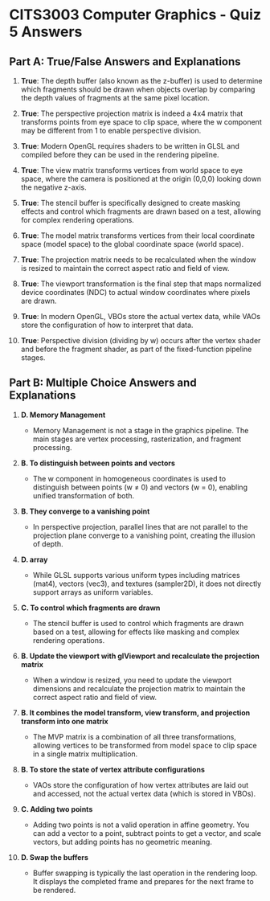 # CITS3003 Computer Graphics - Quiz 5 Answers

## Part A: True/False Answers and Explanations

1. **True**: The depth buffer (also known as the z-buffer) is used to determine which fragments should be drawn when objects overlap by comparing the depth values of fragments at the same pixel location.

2. **True**: The perspective projection matrix is indeed a 4x4 matrix that transforms points from eye space to clip space, where the w component may be different from 1 to enable perspective division.

3. **True**: Modern OpenGL requires shaders to be written in GLSL and compiled before they can be used in the rendering pipeline.

4. **True**: The view matrix transforms vertices from world space to eye space, where the camera is positioned at the origin (0,0,0) looking down the negative z-axis.

5. **True**: The stencil buffer is specifically designed to create masking effects and control which fragments are drawn based on a test, allowing for complex rendering operations.

6. **True**: The model matrix transforms vertices from their local coordinate space (model space) to the global coordinate space (world space).

7. **True**: The projection matrix needs to be recalculated when the window is resized to maintain the correct aspect ratio and field of view.

8. **True**: The viewport transformation is the final step that maps normalized device coordinates (NDC) to actual window coordinates where pixels are drawn.

9. **True**: In modern OpenGL, VBOs store the actual vertex data, while VAOs store the configuration of how to interpret that data.

10. **True**: Perspective division (dividing by w) occurs after the vertex shader and before the fragment shader, as part of the fixed-function pipeline stages.

## Part B: Multiple Choice Answers and Explanations

1. **D. Memory Management**
   - Memory Management is not a stage in the graphics pipeline. The main stages are vertex processing, rasterization, and fragment processing.

2. **B. To distinguish between points and vectors**
   - The w component in homogeneous coordinates is used to distinguish between points (w ≠ 0) and vectors (w = 0), enabling unified transformation of both.

3. **B. They converge to a vanishing point**
   - In perspective projection, parallel lines that are not parallel to the projection plane converge to a vanishing point, creating the illusion of depth.

4. **D. array**
   - While GLSL supports various uniform types including matrices (mat4), vectors (vec3), and textures (sampler2D), it does not directly support arrays as uniform variables.

5. **C. To control which fragments are drawn**
   - The stencil buffer is used to control which fragments are drawn based on a test, allowing for effects like masking and complex rendering operations.

6. **B. Update the viewport with glViewport and recalculate the projection matrix**
   - When a window is resized, you need to update the viewport dimensions and recalculate the projection matrix to maintain the correct aspect ratio and field of view.

7. **B. It combines the model transform, view transform, and projection transform into one matrix**
   - The MVP matrix is a combination of all three transformations, allowing vertices to be transformed from model space to clip space in a single matrix multiplication.

8. **B. To store the state of vertex attribute configurations**
   - VAOs store the configuration of how vertex attributes are laid out and accessed, not the actual vertex data (which is stored in VBOs).

9. **C. Adding two points**
   - Adding two points is not a valid operation in affine geometry. You can add a vector to a point, subtract points to get a vector, and scale vectors, but adding points has no geometric meaning.

10. **D. Swap the buffers**
    - Buffer swapping is typically the last operation in the rendering loop. It displays the completed frame and prepares for the next frame to be rendered. 